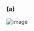 ### (a) 

![image](https://github.com/user-attachments/assets/c83a5780-dcc3-411d-a3e8-3818908aa3d4)
